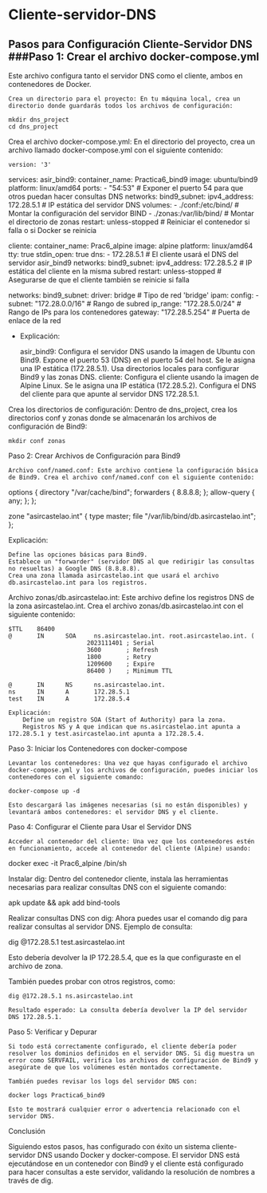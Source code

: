 # Cliente-servidor-DNS
Pasos para Configuración Cliente-Servidor DNS
###Paso 1: Crear el archivo docker-compose.yml
---

Este archivo configura tanto el servidor DNS como el cliente, ambos en contenedores de Docker.

    Crea un directorio para el proyecto: En tu máquina local, crea un directorio donde guardarás todos los archivos de configuración:
```
mkdir dns_project
cd dns_project
```
Crea el archivo docker-compose.yml: En el directorio del proyecto, crea un archivo llamado docker-compose.yml con el siguiente contenido:
```
version: '3'
```
services:
  asir_bind9:
    container_name: Practica6_bind9
    image: ubuntu/bind9
    platform: linux/amd64
    ports:
      - "54:53"  # Exponer el puerto 54 para que otros puedan hacer consultas DNS
    networks:
      bind9_subnet:
        ipv4_address: 172.28.5.1  # IP estática del servidor DNS
    volumes:
      - ./conf:/etc/bind/  # Montar la configuración del servidor BIND
      - ./zonas:/var/lib/bind/  # Montar el directorio de zonas
    restart: unless-stopped  # Reiniciar el contenedor si falla o si Docker se reinicia

  cliente:
    container_name: Prac6_alpine
    image: alpine
    platform: linux/amd64
    tty: true
    stdin_open: true
    dns:
      - 172.28.5.1  # El cliente usará el DNS del servidor asir_bind9
    networks:
      bind9_subnet:
        ipv4_address: 172.28.5.2  # IP estática del cliente en la misma subred
    restart: unless-stopped  # Asegurarse de que el cliente también se reinicie si falla

networks:
  bind9_subnet:
    driver: bridge  # Tipo de red 'bridge'
    ipam:
      config:
        - subnet: "172.28.0.0/16"  # Rango de subred
          ip_range: "172.28.5.0/24"  # Rango de IPs para los contenedores
          gateway: "172.28.5.254"  # Puerta de enlace de la red

- Explicación:

    asir_bind9: Configura el servidor DNS usando la imagen de Ubuntu con Bind9.
        Expone el puerto 53 (DNS) en el puerto 54 del host.
        Se le asigna una IP estática (172.28.5.1).
        Usa directorios locales para configurar Bind9 y las zonas DNS.
    cliente: Configura el cliente usando la imagen de Alpine Linux.
        Se le asigna una IP estática (172.28.5.2).
        Configura el DNS del cliente para que apunte al servidor DNS 172.28.5.1.

Crea los directorios de configuración: Dentro de dns_project, crea los directorios conf y zonas donde se almacenarán los archivos de configuración de Bind9:

    mkdir conf zonas

Paso 2: Crear Archivos de Configuración para Bind9

    Archivo conf/named.conf: Este archivo contiene la configuración básica de Bind9. Crea el archivo conf/named.conf con el siguiente contenido:

options {
  directory "/var/cache/bind";
  forwarders {
    8.8.8.8;
  };
  allow-query { any; };
};

zone "asircastelao.int" {
  type master;
  file "/var/lib/bind/db.asircastelao.int";
};

Explicación:

    Define las opciones básicas para Bind9.
    Establece un "forwarder" (servidor DNS al que redirigir las consultas no resueltas) a Google DNS (8.8.8.8).
    Crea una zona llamada asircastelao.int que usará el archivo db.asircastelao.int para los registros.

Archivo zonas/db.asircastelao.int: Este archivo define los registros DNS de la zona asircastelao.int. Crea el archivo zonas/db.asircastelao.int con el siguiente contenido:

    $TTL    86400
    @       IN      SOA     ns.asircastelao.int. root.asircastelao.int. (
                          2023111401 ; Serial
                          3600       ; Refresh
                          1800       ; Retry
                          1209600    ; Expire
                          86400 )    ; Minimum TTL

    @       IN      NS      ns.asircastelao.int.
    ns      IN      A       172.28.5.1
    test    IN      A       172.28.5.4

    Explicación:
        Define un registro SOA (Start of Authority) para la zona.
        Registros NS y A que indican que ns.asircastelao.int apunta a 172.28.5.1 y test.asircastelao.int apunta a 172.28.5.4.

Paso 3: Iniciar los Contenedores con docker-compose

    Levantar los contenedores: Una vez que hayas configurado el archivo docker-compose.yml y los archivos de configuración, puedes iniciar los contenedores con el siguiente comando:

    docker-compose up -d

    Esto descargará las imágenes necesarias (si no están disponibles) y levantará ambos contenedores: el servidor DNS y el cliente.

Paso 4: Configurar el Cliente para Usar el Servidor DNS

    Acceder al contenedor del cliente: Una vez que los contenedores estén en funcionamiento, accede al contenedor del cliente (Alpine) usando:

docker exec -it Prac6_alpine /bin/sh

Instalar dig: Dentro del contenedor cliente, instala las herramientas necesarias para realizar consultas DNS con el siguiente comando:

apk update && apk add bind-tools

Realizar consultas DNS con dig: Ahora puedes usar el comando dig para realizar consultas al servidor DNS. Ejemplo de consulta:

dig @172.28.5.1 test.asircastelao.int

Esto debería devolver la IP 172.28.5.4, que es la que configuraste en el archivo de zona.

También puedes probar con otros registros, como:

    dig @172.28.5.1 ns.asircastelao.int

    Resultado esperado: La consulta debería devolver la IP del servidor DNS 172.28.5.1.

Paso 5: Verificar y Depurar

    Si todo está correctamente configurado, el cliente debería poder resolver los dominios definidos en el servidor DNS. Si dig muestra un error como SERVFAIL, verifica los archivos de configuración de Bind9 y asegúrate de que los volúmenes estén montados correctamente.

    También puedes revisar los logs del servidor DNS con:

    docker logs Practica6_bind9

    Esto te mostrará cualquier error o advertencia relacionado con el servidor DNS.

Conclusión

Siguiendo estos pasos, has configurado con éxito un sistema cliente-servidor DNS usando Docker y docker-compose. El servidor DNS está ejecutándose en un contenedor con Bind9 y el cliente está configurado para hacer consultas a este servidor, validando la resolución de nombres a través de dig.
